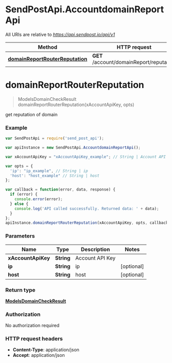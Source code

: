 # SendPostApi.AccountdomainReportApi

All URIs are relative to *https://api.sendpost.io/api/v1*

Method | HTTP request | Description
------------- | ------------- | -------------
[**domainReportRouterReputation**](AccountdomainReportApi.md#domainReportRouterReputation) | **GET** /account/domainReport/reputation | 


<a name="domainReportRouterReputation"></a>
# **domainReportRouterReputation**
> ModelsDomainCheckResult domainReportRouterReputation(xAccountApiKey, opts)



get reputation of domain

### Example
```javascript
var SendPostApi = require('send_post_api');

var apiInstance = new SendPostApi.AccountdomainReportApi();

var xAccountApiKey = "xAccountApiKey_example"; // String | Account API Key

var opts = { 
  'ip': "ip_example", // String | ip
  'host': "host_example" // String | host
};

var callback = function(error, data, response) {
  if (error) {
    console.error(error);
  } else {
    console.log('API called successfully. Returned data: ' + data);
  }
};
apiInstance.domainReportRouterReputation(xAccountApiKey, opts, callback);
```

### Parameters

Name | Type | Description  | Notes
------------- | ------------- | ------------- | -------------
 **xAccountApiKey** | **String**| Account API Key | 
 **ip** | **String**| ip | [optional] 
 **host** | **String**| host | [optional] 

### Return type

[**ModelsDomainCheckResult**](ModelsDomainCheckResult.md)

### Authorization

No authorization required

### HTTP request headers

 - **Content-Type**: application/json
 - **Accept**: application/json

